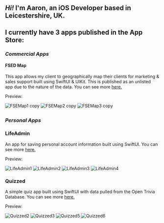 ## *Hi!* I'm Aaron, an iOS Developer based in Leicestershire, UK.

## I currently have 3 apps published in the App Store:


### *Commercial Apps*

#### FSED Map

This app allows my client to geographically map their clients for marketing & sales support built using SwiftUI & UIKit. This is published as an unlisted app due to the nature of the data. You can see more [here.](https://github.com/AaronArcher/FSED-Clients-Preview)

Preview:

![FSEMap1 copy](https://user-images.githubusercontent.com/89655771/220754310-26d79438-4d58-4997-bdab-c09682d8f7ec.png)
![FSEMap2 copy](https://user-images.githubusercontent.com/89655771/220754328-27eed7b8-1752-4768-ae88-620f2054dffc.png)
![FSEMap3 copy](https://user-images.githubusercontent.com/89655771/220754333-f0746df7-bce1-4e34-9d25-46fd7a380def.png)


## 

### *Personal Apps*


### LifeAdmin

An app for saving personal account information built using SwiftUI. You can see more [here.](https://github.com/AaronArcher/LifeAdmin)

Preview:

![LifeAdmin1](https://user-images.githubusercontent.com/89655771/190383123-10a8800f-0fb9-4d8b-8e7e-564c5b0977bf.png)
![LifeAdmin2](https://user-images.githubusercontent.com/89655771/190383124-9f4ef7a5-35f7-4e2a-a816-fece6e3d7730.PNG)
![LifeAdmin3](https://user-images.githubusercontent.com/89655771/190383118-e350e29b-db52-466a-9e2e-4cfa22af5b9e.PNG)
![LifeAdmin4](https://user-images.githubusercontent.com/89655771/190383120-dc400dd6-22b5-42d3-a5e4-f0879884526a.PNG)

 
 
 
### Quizzed

A simple quiz app built using SwiftUI with data pulled from the Open Trivia Database. You can see more [here.](https://github.com/AaronArcher/Quizzed)

Preview:

![Quizzed2](https://user-images.githubusercontent.com/89655771/190383381-3868f4f4-1a46-41fa-8702-ba8c662b5415.png)
![Quizzed3](https://user-images.githubusercontent.com/89655771/190383382-3106e71d-cd0a-43fc-90d5-cfe798871555.png)
![Quizzed5](https://user-images.githubusercontent.com/89655771/190383374-2ec8e1c4-aab8-495b-900c-ee55b4dcb186.png)
![Quizzed6](https://user-images.githubusercontent.com/89655771/190383377-09d2abeb-344e-49f9-b116-e5c20039dbaf.png)

<!--
**AaronArcher/AaronArcher** is a ✨ _special_ ✨ repository because its `README.md` (this file) appears on your GitHub profile.

Here are some ideas to get you started:

- 🔭 I’m currently working on ...
- 🌱 I’m currently learning ...
- 👯 I’m looking to collaborate on ...
- 🤔 I’m looking for help with ...
- 💬 Ask me about ...
- 📫 How to reach me: ...
- 😄 Pronouns: ...
- ⚡ Fun fact: ...
-->
